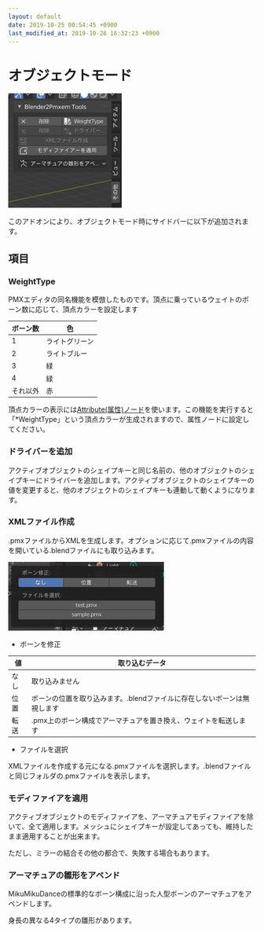 ```yaml
---
layout: default
date: 2019-10-25 00:54:45 +0900
last_modified_at: 2019-10-26 16:32:23 +0900
---
```

# オブジェクトモード
![オブジェクトモード時サイドバー](/assets/image/features/UI_manual_object_mode.png)

このアドオンにより、オブジェクトモード時にサイドバーに以下が追加されます。

## 項目

### WeightType
PMXエディタの同名機能を模倣したものです。頂点に乗っているウェイトのボーン数に応じて、頂点カラーを設定します

|ボーン数|色|
---|---
|1|ライトグリーン|
|2|ライトブルー|
|3|緑|
|4|緑|
|それ以外|赤|

頂点カラーの表示には[Attribute(属性)ノード](https://docs.blender.org/manual/en/2.80/render/shader_nodes/input/attribute.html)を使います。この機能を実行すると「*WeightType」という頂点カラーが生成されますので、属性ノードに設定してください。

### ドライバーを追加
アクティブオブジェクトのシェイプキーと同じ名前の、他のオブジェクトのシェイプキーにドライバーを追加します。アクティブオブジェクトのシェイプキーの値を変更すると、他のオブジェクトのシェイプキーも連動して動くようになります。

### XMLファイル作成
.pmxファイルからXMLを生成します。オプションに応じて.pmxファイルの内容を開いている.blendファイルにも取り込みます。

![XMLファイルを作成 オプション](/assets/image/features/UI_manual_object_mode_make_xml_options.png)

* ボーンを修正

|値|取り込むデータ|
---|---
|なし|取り込みません|
|位置|ボーンの位置を取り込みます。.blendファイルに存在しないボーンは無視します|
|転送|.pmx上のボーン構成でアーマチュアを置き換え、ウェイトを転送します|

* ファイルを選択

XMLファイルを作成する元になる.pmxファイルを選択します。.blendファイルと同じフォルダの.pmxファイルを表示します。

### モディファイアを適用
アクティブオブジェクトのモディファイアを、アーマチュアモディファイアを除いて、全て適用します。メッシュにシェイプキーが設定してあっても、維持したまま適用することが出来ます。

ただし、ミラーの結合その他の都合で、失敗する場合もあります。

### アーマチュアの雛形をアペンド
MikuMikuDanceの標準的なボーン構成に沿った人型ボーンのアーマチュアをアペンドします。

身長の異なる4タイプの雛形があります。
